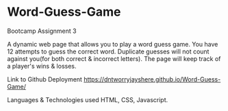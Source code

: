 # Word-Guess-Game
Bootcamp Assignment 3

A dynamic web page that allows you to play a word guess game. You have 12 attempts to guess the correct word. Duplicate guesses will not count against you(for both correct & incorrect letters). The page will keep track of a player's wins & losses.

Link to Github Deployment https://dntworryjayshere.github.io/Word-Guess-Game/

Languages & Technologies used HTML, CSS, Javascript.
